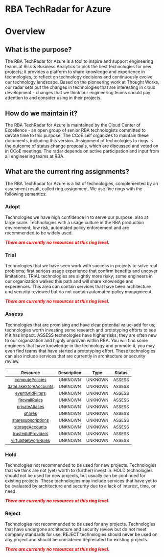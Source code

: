 
RBA TechRadar for Azure
=======================

# Overview

## What is the purpose?


The RBA TechRadar for Azure is a tool to inspire and support engineering teams at Risk & Business Analytics to pick the best technologies for new projects; it provides a platform to share knowledge and experience in technologies, to reflect on technology decisions and continuously evolve our technology landscape.  Based on the pioneering work at Thought Works, our radar sets out the changes in technologies that are interesting in cloud development - changes that we think our engineering teams should pay attention to and consider using in their projects.
## How do we maintain it?


The RBA TechRadar for Azure is maintained by the Cloud Center of Excellence - an open group of senior RBA technologists committed to devote time to this purpose.  The CCoE self organizes to maintain these documents, including this version.  Assignment of technologies to rings is the outcome of status change proposals, which are discussed and voted on in CCoE meetings.  The radar depends on active participation and input from all engineering teams at RBA.
## What are the current ring assignments?


The RBA TechRadar for Azure is a list of technologies, complemented by an assesment result, called ring assignment.  We use five rings with the following semantics:
### Adopt


Technologies we have high confidence in to serve our purpose, also at large scale.  Technologies with a usage culture in the RBA production environment, low risk, automated policy enforcement and are recommended to be widely used.  
  
***<font color="red"> There are currently no resources at this ring level. </font>***
### Trial


Technologies that we have seen work with success in projects to solve real problems;  first serious usage experience that confirm benefits and uncover limitations.  TRIAL technologies are slightly more risky; some engineers in our organization walked this path and will share knowledge and experiences.  This area can contain services that have been architecture and security reviewed but do not contain automated policy managmeent.  
  
***<font color="red"> There are currently no resources at this ring level. </font>***
### Assess


Technologies that are promising and have clear potential value-add for us; technologies worth investing some research and prototyping efforts to see if it has impact.  ASSESS technologies have higher risks;  they are often new to our organization and highly unproven within RBA.  You will find some engineers that have knowledge in the technology and promote it, you may even find teams that have started a prototyping effort.  These technologies can also include services that are currently in architecture or security review.  

|<sub>Resource</sub>|<sub>Description</sub>|<sub>Type</sub>|<sub>Status</sub>|
| :---: | :---: | :---: | :---: |
|<sub>[computePolicies](https://github.com/openrba/python-azure-techradar/tree/master/Microsoft.Advisor/accounts/computePolicies)</sub>|<sub>UNKNOWN</sub>|<sub>UNKNOWN</sub>|<sub>ASSESS</sub>|
|<sub>[dataLakeStoreAccounts](https://github.com/openrba/python-azure-techradar/tree/master/Microsoft.Advisor/accounts/dataLakeStoreAccounts)</sub>|<sub>UNKNOWN</sub>|<sub>UNKNOWN</sub>|<sub>ASSESS</sub>|
|<sub>[eventGridFilters](https://github.com/openrba/python-azure-techradar/tree/master/Microsoft.Advisor/accounts/eventGridFilters)</sub>|<sub>UNKNOWN</sub>|<sub>UNKNOWN</sub>|<sub>ASSESS</sub>|
|<sub>[firewallRules](https://github.com/openrba/python-azure-techradar/tree/master/Microsoft.Advisor/accounts/firewallRules)</sub>|<sub>UNKNOWN</sub>|<sub>UNKNOWN</sub>|<sub>ASSESS</sub>|
|<sub>[privateAtlases](https://github.com/openrba/python-azure-techradar/tree/master/Microsoft.Advisor/accounts/privateAtlases)</sub>|<sub>UNKNOWN</sub>|<sub>UNKNOWN</sub>|<sub>ASSESS</sub>|
|<sub>[shares](https://github.com/openrba/python-azure-techradar/tree/master/Microsoft.Advisor/accounts/shares)</sub>|<sub>UNKNOWN</sub>|<sub>UNKNOWN</sub>|<sub>ASSESS</sub>|
|<sub>[sharesubscriptions](https://github.com/openrba/python-azure-techradar/tree/master/Microsoft.Advisor/accounts/sharesubscriptions)</sub>|<sub>UNKNOWN</sub>|<sub>UNKNOWN</sub>|<sub>ASSESS</sub>|
|<sub>[storageAccounts](https://github.com/openrba/python-azure-techradar/tree/master/Microsoft.Advisor/accounts/storageAccounts)</sub>|<sub>UNKNOWN</sub>|<sub>UNKNOWN</sub>|<sub>ASSESS</sub>|
|<sub>[trustedIdProviders](https://github.com/openrba/python-azure-techradar/tree/master/Microsoft.Advisor/accounts/trustedIdProviders)</sub>|<sub>UNKNOWN</sub>|<sub>UNKNOWN</sub>|<sub>ASSESS</sub>|
|<sub>[virtualNetworkRules](https://github.com/openrba/python-azure-techradar/tree/master/Microsoft.Advisor/accounts/virtualNetworkRules)</sub>|<sub>UNKNOWN</sub>|<sub>UNKNOWN</sub>|<sub>ASSESS</sub>|

### Hold


Technologies not recommended to be used for new projects. Technologies that we think are not (yet) worth to (further) invest in.  HOLD technologies should not be used for new projects, but usually can be continued for existing projects.  These technologies may include services that have yet to be evaluated by architecture and security due to a lack of interest, time, or need.  
  
***<font color="red"> There are currently no resources at this ring level. </font>***
### Reject


Technologies not recommended to be used for any projects. Technologies that have undergone architecture and security review but do not meet company standards for use.  REJECT technologies should never be used on any project and should be considered deprecated for existing projects.  
  
***<font color="red"> There are currently no resources at this ring level. </font>***